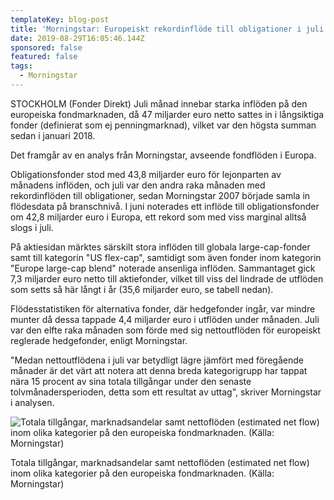 ```yaml
---
templateKey: blog-post
title: 'Morningstar: Europeiskt rekordinflöde till obligationer i juli'
date: 2019-08-29T16:05:46.144Z
sponsored: false
featured: false
tags:
  - Morningstar
---
```

STOCKHOLM (Fonder Direkt) Juli månad innebar starka inflöden på den europeiska fondmarknaden, då 47 miljarder euro netto sattes in i långsiktiga fonder (definierat som ej penningmarknad), vilket var den högsta summan sedan i januari 2018.



Det framgår av en analys från Morningstar, avseende fondflöden i Europa.



Obligationsfonder stod med 43,8 miljarder euro för lejonparten av månadens inflöden, och juli var den andra raka månaden med rekordinflöden till obligationer, sedan Morningstar 2007 började samla in flödesdata på branschnivå. I juni noterades ett inflöde till obligationsfonder om 42,8 miljarder euro i Europa, ett rekord som med viss marginal alltså slogs i juli.



På aktiesidan märktes särskilt stora inflöden till globala large-cap-fonder samt till kategorin "US flex-cap", samtidigt som även fonder inom kategorin "Europe large-cap blend" noterade ansenliga inflöden. Sammantaget gick 7,3 miljarder euro netto till aktiefonder, vilket till viss del lindrade de utflöden som setts så här långt i år (35,6 miljarder euro, se tabell nedan).



Flödesstatistiken för alternativa fonder, där hedgefonder ingår, var mindre munter då dessa tappade 4,4 miljarder euro i utflöden under månaden. Juli var den elfte raka månaden som förde med sig nettoutflöden för europeiskt reglerade hedgefonder, enligt Morningstar.



"Medan nettoutflödena i juli var betydligt lägre jämfört med föregående månader är det värt att notera att denna breda kategorigrupp har tappat nära 15 procent av sina totala tillgångar under den senaste tolvmånadersperioden, detta som ett resultat av uttag", skriver Morningstar i analysen.

![Totala tillgångar, marknadsandelar samt nettoflöden (estimated net flow) inom olika kategorier på den europeiska fondmarknaden. (Källa: Morningstar)](/img/morningstar29aug.png)

<span class="image-caption">Totala tillgångar, marknadsandelar samt nettoflöden (estimated net flow) inom olika kategorier på den europeiska fondmarknaden. (Källa: Morningstar)</span>
